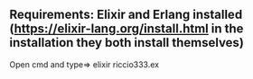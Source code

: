 Requirements: Elixir and Erlang installed (https://elixir-lang.org/install.html in the installation they both install themselves)
-----------------------------
Open cmd and type=>
elixir riccio333.ex